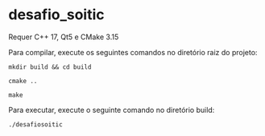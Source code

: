 # desafio_soitic

Requer C++ 17, Qt5 e CMake 3.15

Para compilar, execute os seguintes comandos no diretório raiz do projeto:

`mkdir build && cd build`

`cmake ..`

`make`

Para executar, execute o seguinte comando no diretório build:

`./desafiosoitic`
